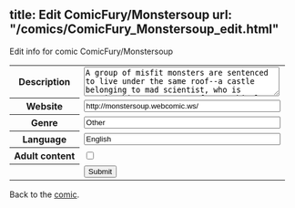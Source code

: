 title: Edit ComicFury/Monstersoup
url: "/comics/ComicFury_Monstersoup_edit.html"
---
Edit info for comic ComicFury/Monstersoup

<form name="comic" action="http://gaepostmail.appspot.com/comic/" method="post">
<table class="comicinfo">
<tr>
<th>Description</th><td><textarea name="description" cols="40" rows="3">A group of misfit monsters are sentenced to live under the same roof--a castle belonging to mad scientist, who is serving his own sentence for unethical experiments. The real question is, can a hodgepodge group of monsters live under the same roof? (Some comedy, horror, and a little bit of everything else.)</textarea></td>
</tr>
<tr>
<th>Website</th><td><input type="text" name="url" value="http://monstersoup.webcomic.ws/" size="40"/></td>
</tr>
<tr>
<th>Genre</th><td><input type="text" name="genre" value="Other" size="40"/></td>
</tr>
<tr>
<th>Language</th><td><input type="text" name="language" value="English" size="40"/></td>
</tr>
<tr>
<th>Adult content</th><td><input type="checkbox" name="adult" value="adult" /></td>
</tr>
<tr>
<th></th><td>
<input type="hidden" name="comic" value="ComicFury_Monstersoup" />
<input type="submit" name="submit" value="Submit" />
</td>
</tr>
</table>
</form>

Back to the [comic](ComicFury_Monstersoup.html).
